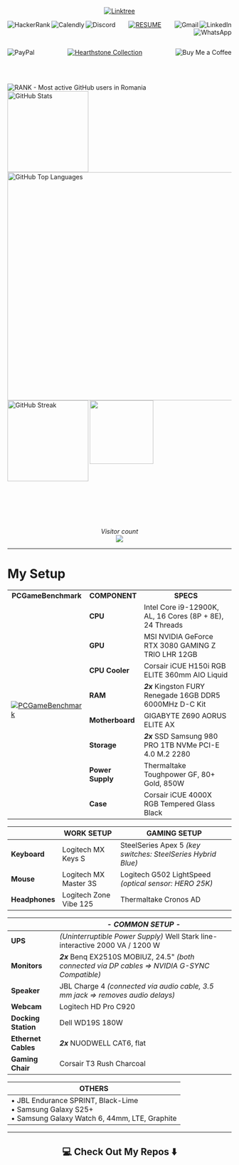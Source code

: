 <!-- Username = RomulusMirauta -->

<!-- https://shields.io/badges -->



<!-- First line -->


<p align="center">

<a href="https://linktr.ee/romulus_mirauta">
	<img align="center"
		src="https://img.shields.io/badge/linktree-1de9b6?style=for-the-badge&logo=linktree&logoColor=white" 
		alt="Linktree" />
</a>

</p>

<p align="center">
	
<a href="https://www.hackerrank.com/profile/RomulusMirauta">
	<img align="left"
		src="https://img.shields.io/badge/-Hackerrank-2EC866?style=for-the-badge&logo=HackerRank&logoColor=white" 
		alt="HackerRank" />
</a>


<a href="https://calendly.com/romulus-mirauta/1-hour-meeting">
	<img align="left"
		src="https://img.shields.io/badge/Calendly-%23006BFF.svg?style=for-the-badge&logo=Calendly&logoColor=white"
		alt="Calendly" />
</a>


<a href="https://discord.com/users/171948220111388672">
	<img align="left"
		src="https://img.shields.io/badge/Discord-%235865F2.svg?style=for-the-badge&logo=discord&logoColor=white" 
		alt="Discord" />
</a>


<a href="https://docs.google.com/document/d/1b2vt_GqHarnpi5ee7XQQPeUnvB5h7ksj43ciZZqfpwE/">
	<img align="center"
		src="https://img.shields.io/badge/_RESUME_-CV1?style=for-the-badge&color=silver"
		alt="RESUME" />
</a>


<a href="https://www.linkedin.com/in/romulus-mirauta/">
	<img align="right"
		src="https://img.shields.io/badge/linkedin-%230077B5.svg?style=for-the-badge&logo=linkedin&logoColor=white" 
		alt="LinkedIn" />
</a>


<a href="mailto:romulus.mirauta1@gmail.com">
	<img align="right"
		src="https://img.shields.io/badge/Gmail-D14836?style=for-the-badge&logo=gmail&logoColor=white" 
		alt="Gmail" />
</a>


<a href="https://wa.me/40757855838">
	<img align="right"
		src="https://img.shields.io/badge/WhatsApp-25D366?style=for-the-badge&logo=whatsapp&logoColor=white" 
		alt="WhatsApp" />
</a>


<br></p>


<p align="center">


<a href="https://www.paypal.com/paypalme/RomulusMirauta">
	<img align="left"
		src="https://img.shields.io/badge/PayPal-00457C?style=for-the-badge&logo=paypal&logoColor=white" 
		alt="PayPal" />
</a>


<a href="https://hsreplay.net/collection/2/54480468/">
	<img align="center"
		src="https://img.shields.io/badge/Hearthstone%20Collection-%23FA830D.svg?style=for-the-badge&logo=hearthstone-collection&logoColor=white" 
		alt="Hearthstone Collection" />
</a>


<a href="https://buymeacoffee.com/romulusmirauta">
	<img align="right"
		src="https://img.shields.io/badge/Buy%20Me%20a%20Coffee-ffdd00?style=for-the-badge&logo=buy-me-a-coffee&logoColor=black" 
		alt="Buy Me a Coffee" />
</a>


</p>


<br><br>


<!-- Additional -->


<!-- Commits -->
<a href="https://user-badge.committers.top/romania/RomulusMirauta">
	<img align="left"
		src="https://user-badge.committers.top/romania/RomulusMirauta.svg" 
		alt="RANK - Most active GitHub users in Romania" />
</a>


<!--

<!-- Contributions
<a href="https://user-badge.committers.top/romania_public/RomulusMirauta">
	<img align="left"
		src="https://user-badge.committers.top/romania_public/RomulusMirauta.svg" 
		alt="RANK - Most active GitHub users in Romania" />
</a>


<!-- All
<a href="https://user-badge.committers.top/romania_private/RomulusMirauta">
	<img align="right"
		src="https://user-badge.committers.top/romania_private/RomulusMirauta.svg" 
		alt="RANK - Most active GitHub users in Romania" />
</a>

-->


<br>


<!-- GitHub Stats -->


<a href="#">
	<img align="left" height=182
		src="https://github-readme-stats.vercel.app/api?username=RomulusMirauta&theme=dark&show_icons=true&hide_border=false&count_private=true&cache_seconds=43200&custom_title=My&nbsp;GitHub&nbsp;Stats&card_width=460"
		alt="GitHub Stats" />
</a>


<a href="https://gh-stats-gen.vercel.app/">
	<img align="right" height=513
		src="https://github-readme-stats.vercel.app/api/top-langs/?username=RomulusMirauta&theme=dark&show_icons=true&hide_border=false&layout=pie&cache_seconds=43200&&langs_count=20&card_width=290"
		alt="GitHub Top Languages" />
</a>



<a href="#">
	<img align="left" height=182
		src="https://github-readme-streak-stats.herokuapp.com/?user=RomulusMirauta&theme=dark&hide_border=false&cache_seconds=43200&card_width=460"
		alt="GitHub Streak" />
</a>


<a href="#">
	<img align="left" height=143
		src="https://github-profile-trophy.vercel.app/?username=RomulusMirauta&theme=darkhub&no-frame=false&title=Repositories,Followers,Commits&column=-1" />
</a>


<br><br><br><br><br><br><br><br><br><br><br><br><br><br><br><br><br><br><br><br><br><br><br><br><br>


<!-- Additional 2 -->


<p align="center">
	<i>Visitor count</i><br>
	<img src="https://profile-counter.glitch.me/RomulusMirauta/count.svg" />
</p>



<hr>


<!-- MY SETUP -->


# My Setup


<table>
  <tr>
    <td align="center"><b>PCGameBenchmark</b></td>
	<td align="center"><b>COMPONENT</b></td>
	<td align="center"><b>SPECS</b></td>
  </tr>
  <tr>
    <td rowspan="8"> 
		<a href="https://www.pcgamebenchmark.com/ratemypc?cpu=intel-core-i9-12900k&memory=32gb&gpu=nvidia-geforce-rtx-3080&platform=windows">
		<img src="https://www.pcgamebenchmark.com/signature/intel-core-i9-12900k/32gb/nvidia-geforce-rtx-3080/twitch.png" 
			alt="PCGameBenchmark" style="width: auto; height: auto; max-width: 100%; max-height: 100%;" />
		</a>
	</td>
    <td align="left"><b>CPU</b></td>
    <td align="left">Intel Core i9-12900K, AL, 16 Cores (8P + 8E), 24 Threads</td>
  </tr>
  <tr>
    <td align="left"><b>GPU</b></td>
    <td align="left">MSI NVIDIA GeForce RTX 3080 GAMING Z TRIO LHR 12GB</td>
  </tr>
  <tr>
	<td align="left"><b>CPU Cooler</b></td>
    <td align="left">Corsair iCUE H150i RGB ELITE 360mm AIO Liquid</td>
  </tr>
  <tr>
	<td align="left"><b>RAM</b></td>
    <td align="left"><b><i>2x</b></i> Kingston FURY Renegade 16GB DDR5 6000MHz D-C Kit</td>
  </tr>
  <tr>
	<td align="left"><b>Motherboard</b></td>
    <td align="left">GIGABYTE Z690 AORUS ELITE AX</td>
  </tr>
  <tr>
	<td align="left"><b>Storage</b></td>
    <td align="left"><b><i>2x</b></i> SSD Samsung 980 PRO 1TB NVMe PCI-E 4.0 M.2 2280</td>
  </tr>
  <tr>
	<td align="left"><b>Power Supply</b></td>
    <td align="left">Thermaltake Toughpower GF, 80+ Gold, 850W</td>
  </tr>
  <tr>
	<td align="left"><b>Case</b></td>
    <td align="left">Corsair iCUE 4000X RGB Tempered Glass Black</td>
  </tr>
</table>



| | **WORK SETUP** | **GAMING SETUP** |
| ----- | --- | --- |
| **Keyboard** | Logitech MX Keys S | SteelSeries Apex 5 *(key switches: SteelSeries Hybrid Blue)* |
| **Mouse** | Logitech MX Master 3S | Logitech G502 LightSpeed *(optical sensor: HERO 25K)* |
| **Headphones** | Logitech Zone Vibe 125 | Thermaltake Cronos AD |



| | ***- COMMON SETUP -*** |
| ----- | --- |
| **UPS** | *(Uninterruptible Power Supply)* Well Stark line-interactive 2000 VA / 1200 W |
| **Monitors** | ***2x*** Benq EX2510S MOBIUZ, 24.5" *(both connected via DP cables => NVIDIA G-SYNC Compatible)* |
| **Speaker** | JBL Charge 4 *(connected via audio cable, 3.5 mm jack => removes audio delays)* |
| **Webcam** | Logitech HD Pro C920 |
| **Docking Station** | Dell WD19S 180W |
| **Ethernet Cables** | ***2x*** NUODWELL CAT6, flat |
| **Gaming Chair** | Corsair T3 Rush Charcoal |



| **OTHERS** |
| ----- |
| • JBL Endurance SPRINT, Black-Lime <br> • Samsung Galaxy S25+ <br> • Samsung Galaxy Watch 6, 44mm, LTE, Graphite |



<hr>



<!-- Additional 3 -->


<h2  align="center">💻 Check Out My Repos ⬇️ </h2>





<!-- LEARNING



-->
